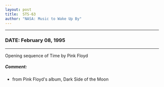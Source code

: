 ```yaml
---
layout: post
title:  STS-63
author: "NASA: Music to Wake Up By"
---
```


----
### DATE: February 08, 1995
----
Opening sequence of Time by Pink Floyd

##### Comment:
* from Pink Floyd's album, Dark Side of the Moon
